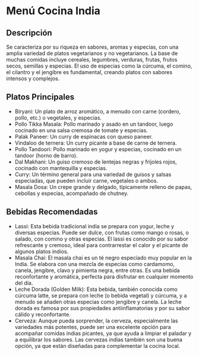 # Menú Cocina India

## Descripción
Se caracteriza por su riqueza en sabores, aromas y especias, con una amplia variedad de platos vegetarianos y no vegetarianos. La base de muchas comidas incluye cereales, legumbres, verduras, frutas, frutos secos, semillas y especias. El uso de especias como la cúrcuma, el comino, el cilantro y el jengibre es fundamental, creando platos con sabores intensos y complejos.

## Platos Principales
- Biryani: Un plato de arroz aromático, a menudo con carne (cordero, pollo, etc.) o vegetales, y especias. 
- Pollo Tikka Masala: Pollo marinado y asado en un tandoor, luego cocinado en una salsa cremosa de tomate y especias. 
- Palak Paneer: Un curry de espinacas con queso paneer. 
- Vindaloo de ternera: Un curry picante a base de carne de ternera. 
- Pollo Tandoori: Pollo marinado en yogur y especias, cocinado en un tandoor (horno de barro). 
- Dal Makhani: Un guiso cremoso de lentejas negras y frijoles rojos, cocinado con mantequilla y especias. 
- Curry: Un término general para una variedad de guisos y salsas especiadas, que pueden incluir carne, vegetales o ambos. 
- Masala Dosa: Un crepe grande y delgado, típicamente relleno de papas, cebollas y especias, acompañado de chutney. 

## Bebidas Recomendadas
- Lassi: Esta bebida tradicional india se prepara con yogur, leche y diversas especias. Puede ser dulce, con frutas como mango o rosas, o salado, con comino y otras especias. El lassi es conocido por su sabor refrescante y cremoso, ideal para contrarrestar el calor y el picante de algunos platos indios. 
- Masala Chai: El masala chai es un té negro especiado muy popular en la India. Se elabora con una mezcla de especias como cardamomo, canela, jengibre, clavo y pimienta negra, entre otras. Es una bebida reconfortante y aromática, perfecta para disfrutar en cualquier momento del día. 
- Leche Dorada (Golden Milk): Esta bebida, también conocida como cúrcuma latte, se prepara con leche (o bebida vegetal) y cúrcuma, y a menudo se añaden otras especias como jengibre y canela. La leche dorada es famosa por sus propiedades antiinflamatorias y por su sabor cálido y reconfortante. 
- Cerveza: Aunque pueda sorprender, la cerveza, especialmente las variedades más potentes, puede ser una excelente opción para acompañar comidas indias picantes, ya que ayuda a limpiar el paladar y a equilibrar los sabores. Las cervezas indias también son una buena opción, ya que están diseñadas para complementar la cocina local. 
